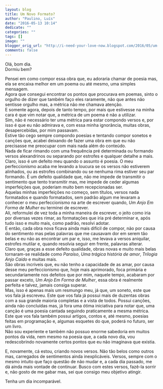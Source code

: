 ```yaml
---
layout: blog
title: Um Novo Formato?
author: "Paulino, Luís"
date: "2016-05-13 10:14"
dedicate: ""
categories: ""
tags: []
image: ""
blogger_orig_url: "http://i-need-your-love-now.blogspot.com/2016/05/um-novo-formato.html"
comments: false
---
```


Olá, bom dia.\
Dormiu bem?

Pensei em como compor essa obra que, eu adoraria chamar de poesia mas, ela se encaixa melhor em um poema ou até mesmo, uma simples mensagem.\
Agora que consegui encontrar os pontos que procurava em poemas, sinto o orgulho de dizer que também faço eles raramente, não que antes não sentisse orgulho mas, a métrica não me chamava atenção.\
E somente agora, depois de tanto tempo, por mais que estivesse na minha cara é que vim notar que, a métrica de um poema é não a utilizar.\
Sim, não é necessário ter uma métrica para estar compondo versos e, por isso é que eu não admirava e, com essa minha ignorância, muitas obras, desapercebidas, por mim passavam.\
Estive tão cego sempre compondo poesias e tentando compor sonetos e canções que, acabei deixando de fazer uma obra em que eu não precisasse me preocupar com mais nada além do conteúdo.\
Nada de ficar rimando com uma frequência pré determinada ou formando versos alexandrinos ou separando por estrofes e qualquer detalhe a mais.\
Claro, isso é um defeito meu quando o assunto é poesia. O meu perfeccionismo acaba me levando a loucura se os versos não estiverem alinhados, ou as estrofes combinando ou se nenhuma rima estiver seu par formando. É um defeito qualidade que, não me impede de transmitir o sentimento que tento transmitir mas, me impede de ceder algumas imperfeições que, poderiam muito bem recepcionadas ser.\
Aquelas minhas imperfeições no começo, sem títulos, versos nada formatados e quando formatados, sem padrão algum me levaram a conhecer o meu perfeccionismo na arte de escrever quando, _Um Anjo Em Forma de Mulher_ eu terminei de escrever.\
Ali, reformulei de vez toda a minha maneira de escrever, o jeito como iria por diversas vezes rimar, as formatações que iria pré determinar e, após tudo isso e muito mais, como padrão, resolvi adotar.\
E então, cada obra nova ficava ainda mais difícil de compor, não por causa do sentimento mas pelas palavras que me causavam dor em serem tão belas e eu não as encontrar um par e, isso, me levava a versos aniquilar, estrofes mutilar e, quando resolvia seguir em frente, palavras alterar.\
Claro que, graças a esse defeito qualidade, obras novas e muito mais belas tornaram-se realidade como _Paraíso_, _Uma trágica história de amor_, _Trilogia Anjo Caído_ e muitas mais.\
São obras incríveis que, eu não tenho a capacidade de as amar, por causa desse meu perfeccionismo que, hoje mais aprimorado, foca primária e secundariamente nos defeitos que por mim, naquele tempo, acabaram por passar exceto, _Um Anjo Em Forma de Mulher_, essa obra é realmente perfeita e talvez, jamais consiga superar.\
Mas, isso é apenas mais um resmungo meu, já que, um soneto, este que vos fala já escreveu. Este que vos fala já possui mais de duzentas obras com a sua grande maioria completas e a vista de todos. Possui canções, ainda não concluídas mas, já fora uma ótima iniciativa para notar que, uma canção é uma poesia cantada seguindo praticamente a mesma métrica. Este que vos fala também possui artigos, contos e, até mesmo, poesias feitas em programação e, algumas esquetes do que, poderá no futuro, ser um livro.\
Não sou experiente e também não possuo enorme sabedoria em muitos pontos da vida, nem mesmo na poesia que, a cada novo dia, vou redescobrindo novamente certos pontos que eu não imaginava que existia.

E, novamente, cá estou, criando novos versos. Não tão belos como outros mas, carregados de sentimentos ainda inexplicáveis. Versos, sempre com o mesmo intuito que faço questão de não mudar e, a cada dia passado, me dá ainda mais vontade de continuar. Busco com estes versos, fazê-la sorrir e, não gosto de me gabar mas, sei que consigo meu objetivo atingir.

Tenha um dia incomparável.
